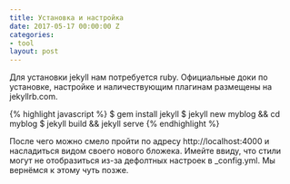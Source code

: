 ```yaml
---
title: Установка и настройка
date: 2017-05-17 00:00:00 Z
categories:
- tool
layout: post
---
```


Для установки jekyll нам потребуется ruby. Официальные доки по установке, настройке и наличествующим плагинам размещены на jekyllrb.com.


{% highlight javascript %}
$ gem install jekyll
$ jekyll new myblog && cd myblog
$ jekyll build && jekyll serve
{% endhighlight %}


После чего можно смело пройти по адресу http://localhost:4000 и насладиться видом своего нового бложека. 
Имейте ввиду, что стили могут не отобразиться из-за дефолтных настроек в _config.yml. Мы вернёмся к этому чуть позже.
